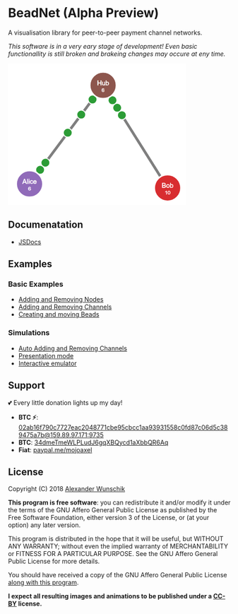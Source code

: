 # BeadNet (Alpha Preview)
A visualisation library for peer-to-peer payment channel networks.

*This software is in a very eary stage of development! Even basic functionallity is still broken and brakeing changes may occure at eny time.*

![basic beadnet chart](./beadnet.gif)

## Documenatation
* [JSDocs](./docs/)

## Examples

### Basic Examples
* [Adding and Removing Nodes](./examples/basic/nodes.html)
* [Adding and Removing Channels](./examples/basic/channels.html)
* [Creating and moving Beads](./examples/basic/beads.html)

### Simulations
* [Auto Adding and Removing Channels](./examples/simulations/channels.html)
* [Presentation mode](./examples/simulations/presentation.html)
* [Interactive emulator](./examples/simulations/emulator.html)

## Support

💕 Every little donation lights up my day!
* **BTC ⚡**:	[02ab16f790c7727eac2048771cbe95cbcc1aa93931558c0fd87c06d5c389475a7b@159.89.97.171:9735](https://1ml.com/node/02ab16f790c7727eac2048771cbe95cbcc1aa93931558c0fd87c06d5c389475a7b)
* **BTC**:	[34dmeTmeWLPLudJ6gqXBQycd1aXbbQR6Aq](https://blockchain.info/de/address/34dmeTmeWLPLudJ6gqXBQycd1aXbbQR6Aq)
* **Fiat**: [paypal.me/mojoaxel](https://www.paypal.me/mojoaxel)

## License

Copyright (C) 2018 [Alexander Wunschik](//github.com/mojoaxel)

**This program is free software**: you can redistribute it and/or modify it under the terms of the GNU Affero General Public License as published by the Free Software Foundation, either version 3 of the License, or (at your option) any later version.

This program is distributed in the hope that it will be useful, but WITHOUT ANY WARRANTY; without even the implied warranty of MERCHANTABILITY or FITNESS FOR A PARTICULAR PURPOSE. See the GNU Affero General Public License for more details.

You should have received a copy of the GNU Affero General Public License [along with this program](LICENSE).

**I expect all resulting images and animations to be published under a [CC-BY](https://creativecommons.org/licenses/by/4.0/) license.**
